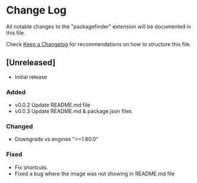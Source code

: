 # Change Log

All notable changes to the "packagefinder" extension will be documented in this file.

Check [Keep a Changelog](http://keepachangelog.com/) for recommendations on how to structure this file.

## [Unreleased]

- Initial release

### Added

- v0.0.2 Update README.md file
- v0.0.3 Update README.md & package.json files

### Changed

- Downgrade vs engines ">=1.80.0"

### Fixed

- Fix shortcuts.
- Fixed a bug where the image was not showing in README.md file
